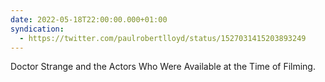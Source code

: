 ```yaml
---
date: 2022-05-18T22:00:00.000+01:00
syndication:
  - https://twitter.com/paulrobertlloyd/status/1527031415203893249
---
```

Doctor Strange and the Actors Who Were Available at the Time of Filming.
